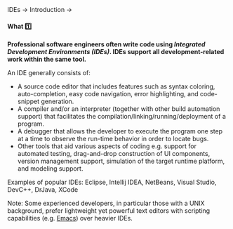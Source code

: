 <link rel="stylesheet" href="{{baseUrl}}/css/textbook.css">

<div class="website-content">

<div id="path">IDEs &rarr; Introduction &rarr;</div>

<div id="title">

#### What :one:

</div>

<div id="body">

**Professional software engineers often write code using _Integrated Development Environments (IDEs)_. IDEs support all development-related work within the same tool.**

An IDE generally consists of:

*  A source code editor that includes features such as syntax coloring, auto-completion, easy code navigation, error highlighting, and code-snippet generation.
*  A compiler and/or an interpreter (together with other build automation support) that facilitates the compilation/linking/running/deployment of a program.
*  A debugger that allows the developer to execute the program one step at a time to observe the run-time behavior in order to locate bugs.
*  Other tools that aid various aspects of coding e.g. support for automated testing, drag-and-drop construction of UI components, version management support, simulation of the target runtime platform, and modeling support.

Examples of popular IDEs: Eclipse, Intellij IDEA, NetBeans, Visual Studio, DevC++, DrJava, XCode

<tip-box>

Note: Some experienced developers, in particular those with a UNIX background, prefer lightweight yet powerful text editors with scripting capabilities (e.g. [Emacs](http://www.gnu.org/software/emacs/)) over heavier IDEs.

</tip-box>

</div>

<div id="extras">

<include src="exercises.md" />

</div>

</div>
